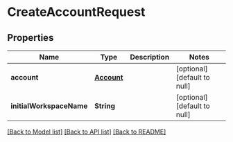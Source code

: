 # CreateAccountRequest
## Properties

| Name | Type | Description | Notes |
|------------ | ------------- | ------------- | -------------|
| **account** | [**Account**](Account.md) |  | [optional] [default to null] |
| **initialWorkspaceName** | **String** |  | [optional] [default to null] |

[[Back to Model list]](../README.md#documentation-for-models) [[Back to API list]](../README.md#documentation-for-api-endpoints) [[Back to README]](../README.md)

